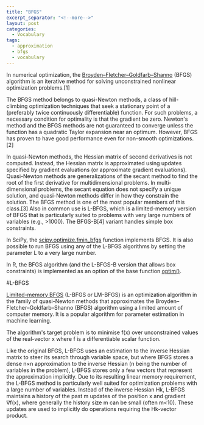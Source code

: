```yaml
---
title: "BFGS"
excerpt_separator: "<!--more-->"
layout: post
categories:
  - Vocabulary
tags:
  - approximation
  - bfgs
  - vocabulary
---
```



In numerical optimization, the [Broyden–Fletcher–Goldfarb–Shanno](https://en.m.wikipedia.org/wiki/Broyden–Fletcher–Goldfarb–Shanno_algorithm) (BFGS) algorithm is an iterative method for solving unconstrained nonlinear optimization problems.[1]

<!--more-->

The BFGS method belongs to quasi-Newton methods, a class of hill-climbing optimization techniques that seek a stationary point of a (preferably twice continuously differentiable) function. For such problems, a necessary condition for optimality is that the gradient be zero. Newton's method and the BFGS methods are not guaranteed to converge unless the function has a quadratic Taylor expansion near an optimum. However, BFGS has proven to have good performance even for non-smooth optimizations.[2]

In quasi-Newton methods, the Hessian matrix of second derivatives is not computed. Instead, the Hessian matrix is approximated using updates specified by gradient evaluations (or approximate gradient evaluations). Quasi-Newton methods are generalizations of the secant method to find the root of the first derivative for multidimensional problems. In multi-dimensional problems, the secant equation does not specify a unique solution, and quasi-Newton methods differ in how they constrain the solution. The BFGS method is one of the most popular members of this class.[3] Also in common use is L-BFGS, which is a limited-memory version of BFGS that is particularly suited to problems with very large numbers of variables (e.g., >1000). The BFGS-B[4] variant handles simple box constraints.


In SciPy, the [scipy.optimize.fmin_bfgs](https://docs.scipy.org/doc/scipy/reference/generated/scipy.optimize.fmin_bfgs.html#scipy.optimize.fmin_bfgs) function implements BFGS. It is also possible to run BFGS using any of the L-BFGS algorithms by setting the parameter L to a very large number.


In R, the BFGS algorithm (and the L-BFGS-B version that allows box constraints) is implemented as an option of the base function [optim()](https://stat.ethz.ch/R-manual/R-devel/library/stats/html/optim.html).

#L-BFGS

[Limited-memory BFGS](https://en.m.wikipedia.org/wiki/Limited-memory_BFGS) (L-BFGS or LM-BFGS) is an optimization algorithm in the family of quasi-Newton methods that approximates the Broyden–Fletcher–Goldfarb–Shanno (BFGS) algorithm using a limited amount of computer memory. It is a popular algorithm for parameter estimation in machine learning.

The algorithm's target problem is to minimise f(x) over unconstrained values of the real-vector x where f is a differentiable scalar function.

Like the original BFGS, L-BFGS uses an estimation to the inverse Hessian matrix to steer its search through variable space, but where BFGS stores a dense n×n approximation to the inverse Hessian (n being the number of variables in the problem), L-BFGS stores only a few vectors that represent the approximation implicitly. Due to its resulting linear memory requirement, the L-BFGS method is particularly well suited for optimization problems with a large number of variables. Instead of the inverse Hessian Hk, L-BFGS maintains a history of the past m updates of the position x and gradient ∇f(x), where generally the history size m can be small (often m<10). These updates are used to implicitly do operations requiring the Hk-vector product.


